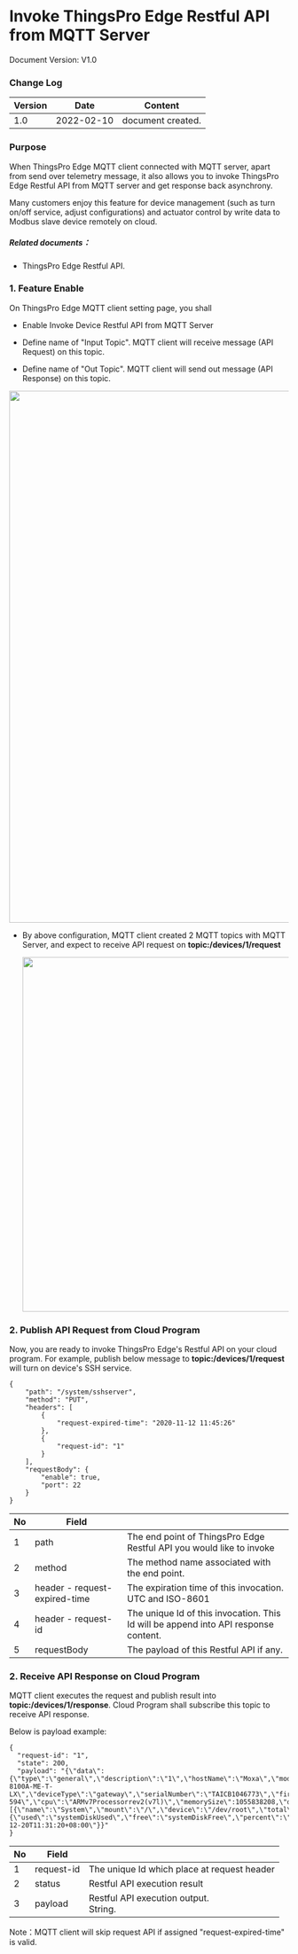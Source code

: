 # Invoke ThingsPro Edge Restful API from MQTT Server

Document Version: V1.0

### Change Log

| Version | Date       | Content           |
| ------- | ---------- | ----------------- |
| 1.0     | 2022-02-10 | document created. |



### Purpose

When ThingsPro Edge MQTT client connected with MQTT server, apart from send over telemetry message, it also allows you to invoke ThingsPro Edge Restful API from MQTT server and get response back asynchrony. 

Many customers enjoy this feature for device management (such as turn on/off service, adjust configurations) and actuator control by write data to Modbus slave device remotely on cloud.

##### Related documents：

- ThingsPro Edge Restful API.

  

### 1. Feature Enable

On ThingsPro Edge MQTT client setting page, you shall

- Enable Invoke Device Restful API from MQTT Server

- Define name of "Input Topic". MQTT client will receive message (API Request) on this topic.

- Define name of "Out Topic". MQTT client will send out message (API Response) on this topic.

  
<p align="center" width="100%"><img src="https://thingspro.blob.core.windows.net/resource/document/mqtt/mqtt-dm.jpg" width="960" /></p>


- By above configuration, MQTT client created 2 MQTT topics with MQTT Server, and expect to receive API request on **topic:/devices/1/request**

   <p align="center" width="100%"><img src="https://thingspro.blob.core.windows.net/resource/document/mqtt/mqtt-dm2.jpg" width="640" /></p>



### 2. Publish API Request from Cloud Program

Now, you are ready to invoke ThingsPro Edge's Restful API on your cloud program. For example, publish below message to **topic:/devices/1/request** will turn on device's SSH service. 

```
{
    "path": "/system/sshserver",
    "method": "PUT",
    "headers": [
        {
            "request-expired-time": "2020-11-12 11:45:26"
        },
        {
            "request-id": "1"
        }
    ],
    "requestBody": {
        "enable": true,
        "port": 22
    }
}
```

| No   | Field                         |                                                              |
| ---- | ----------------------------- | ------------------------------------------------------------ |
| 1    | path                          | The end point of ThingsPro Edge Restful API you would like to invoke |
| 2    | method                        | The method name associated with the end point.               |
| 3    | header - request-expired-time | The expiration time of this invocation. <br />UTC and ISO-8601 |
| 4    | header - request-id           | The unique Id of this invocation. This Id will be append into API response content. |
| 5    | requestBody                   | The payload of this Restful API if any.                      |



### 2. Receive API Response on Cloud Program 

MQTT client executes the request and publish result into **topic:/devices/1/response**. Cloud Program shall subscribe this topic to receive API response.

Below is payload example:

```
{
  "request-id": "1",
  "state": 200,
  "payload": "{\"data\":{\"type\":\"general\",\"description\":\"1\",\"hostName\":\"Moxa\",\"modelName\":\"UC-8100A-ME-T-LX\",\"deviceType\":\"gateway\",\"serialNumber\":\"TAICB1046773\",\"firmwareVersion\":\"1.3.1\",\"thingsproVersion\":\"1.1.0-594\",\"cpu\":\"ARMv7Processorrev2(v7l)\",\"memorySize\":1055838208,\"disk\":[{\"name\":\"System\",\"mount\":\"/\",\"device\":\"/dev/root\",\"total\":6827344896,\"free\":4880628736,\"used\":1659873280,\"percent\":25.37837731628948,\"tags\":{\"used\":\"systemDiskUsed\",\"free\":\"systemDiskFree\",\"percent\":\"systemDiskPercent\"}}],\"lastBootTime\":\"2019-12-20T11:31:20+08:00\"}}"
}
```

| No   | Field      |                                             |
| ---- | ---------- | ------------------------------------------- |
| 1    | request-id | The unique Id which place at request header |
| 2    | status     | Restful API execution result                |
| 3    | payload    | Restful API execution output.<br />String.  |

Note：MQTT client will skip request API if assigned "request-expired-time" is valid.
